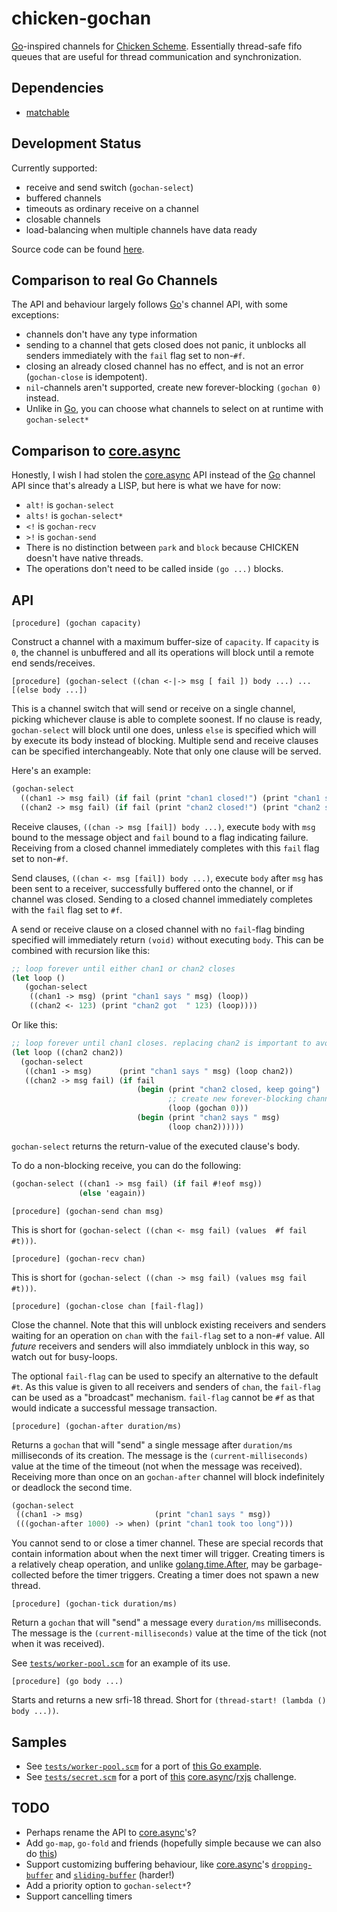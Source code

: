 # chicken-gochan

 [Chicken Scheme]: http://call-cc.org/
 [Go]: http://golang.org/
 [core.async]: https://github.com/clojure/core.async

[Go]-inspired channels for [Chicken Scheme]. Essentially thread-safe
fifo queues that are useful for thread communication and
synchronization.

## Dependencies

- [matchable](wiki.call-cc.org/eggref/4/matchable)

## Development Status

Currently supported:

- receive and send switch (`gochan-select`)
- buffered channels
- timeouts as ordinary receive on a channel
- closable channels
- load-balancing when multiple channels have data ready

Source code can be found [here](https://github.com/Adellica/chicken-gochan).

## Comparison to real Go Channels

The API and behaviour largely follows [Go]'s channel API, with some
exceptions:

- channels don't have any type information
- sending to a channel that gets closed does not panic, it unblocks
  all senders immediately with the `fail` flag set to non-`#f`.
- closing an already closed channel has no effect, and is not an error
  (`gochan-close` is idempotent).
- `nil`-channels aren't supported, create new forever-blocking `(gochan 0)` instead.
- Unlike in [Go], you can choose what channels to select on at runtime with `gochan-select*`
  
## Comparison to [core.async]

Honestly, I wish I had stolen the [core.async] API instead of the [Go] channel API 
since that's already a LISP, but here is what we have for now:

- `alt!` is `gochan-select`
- `alts!` is `gochan-select*`
- `<!` is `gochan-recv`
- `>!` is `gochan-send`
- There is no distinction between `park` and `block` because CHICKEN 
  doesn't have native threads.
- The operations don't need to be called inside `(go ...)` blocks.

## API

    [procedure] (gochan capacity)

Construct a channel with a maximum buffer-size of `capacity`. If
`capacity` is `0`, the channel is unbuffered and all its operations
will block until a remote end sends/receives.

    [procedure] (gochan-select ((chan <-|-> msg [ fail ]) body ...) ... [(else body ...])

This is a channel switch that will send or receive on a single
channel, picking whichever clause is able to complete soonest. If no
clause is ready, `gochan-select` will block until one does, unless
`else` is specified which will by execute its body instead of
blocking. Multiple send and receive clauses can be specified
interchangeably. Note that only one clause will be served.

Here's an example:

```scheme
(gochan-select
  ((chan1 -> msg fail) (if fail (print "chan1 closed!") (print "chan1 says " msg)))
  ((chan2 -> msg fail) (if fail (print "chan2 closed!") (print "chan2 says " msg))))
```

Receive clauses, `((chan -> msg [fail]) body ...)`, execute `body`
with `msg` bound to the message object and `fail` bound to a flag
indicating failure. Receiving from a closed channel immediately
completes with this `fail` flag set to non-`#f`.

Send clauses, `((chan <- msg [fail]) body ...)`, execute `body` after
`msg` has been sent to a receiver, successfully buffered onto the
channel, or if channel was closed. Sending to a closed channel
immediately completes with the `fail` flag set to `#f`.

A send or receive clause on a closed channel with no `fail`-flag
binding specified will immediately return `(void)` without executing
`body`. This can be combined with recursion like this:

```scheme
;; loop forever until either chan1 or chan2 closes
(let loop ()
   (gochan-select
    ((chan1 -> msg) (print "chan1 says " msg) (loop))
    ((chan2 <- 123) (print "chan2 got  " 123) (loop))))
```

Or like this:

```scheme
;; loop forever until chan1 closes. replacing chan2 is important to avoid busy-wait!
(let loop ((chan2 chan2))
  (gochan-select
   ((chan1 -> msg)      (print "chan1 says " msg) (loop chan2))
   ((chan2 -> msg fail) (if fail
                            (begin (print "chan2 closed, keep going")
                                   ;; create new forever-blocking channel
                                   (loop (gochan 0)))
                            (begin (print "chan2 says " msg)
                                   (loop chan2))))))
```

`gochan-select` returns the return-value of the executed clause's
body.

To do a non-blocking receive, you can do the following:

```scheme
(gochan-select ((chan1 -> msg fail) (if fail #!eof msg))
               (else 'eagain))
```

    [procedure] (gochan-send chan msg)

This is short for `(gochan-select ((chan <- msg fail) (values  #f fail #t)))`.

    [procedure] (gochan-recv chan)

This is short for `(gochan-select ((chan -> msg fail) (values msg fail #t)))`.

    [procedure] (gochan-close chan [fail-flag])

Close the channel. Note that this will unblock existing receivers and
senders waiting for an operation on `chan` with the `fail-flag` set to
a non-`#f` value. All _future_ receivers and senders will also
immdiately unblock in this way, so watch out for busy-loops.

The optional `fail-flag` can be used to specify an alternative to the
default `#t`. As this value is given to all receivers and senders of
`chan`, the `fail-flag` can be used as a "broadcast"
mechanism. `fail-flag` cannot be `#f` as that would indicate a
successful message transaction.

    [procedure] (gochan-after duration/ms)

Returns a `gochan` that will "send" a single message after
`duration/ms` milliseconds of its creation. The message is the
`(current-milliseconds)` value at the time of the timeout (not when
the message was received). Receiving more than once on an
`gochan-after` channel will block indefinitely or deadlock the second
time.

```scheme
(gochan-select
 ((chan1 -> msg)                (print "chan1 says " msg))
 (((gochan-after 1000) -> when) (print "chan1 took too long")))
```

You cannot send to or close a timer channel. These are special records
that contain information about when the next timer will
trigger. Creating timers is a relatively cheap operation, and
unlike [golang.time.After](https://golang.org/pkg/time/#After), may be
garbage-collected before the timer triggers. Creating a timer does not
spawn a new thread.

    [procedure] (gochan-tick duration/ms)

Return a `gochan` that will "send" a message every `duration/ms`
milliseconds. The message is the `(current-milliseconds)`
value at the time of the tick (not when it was received).

See [`tests/worker-pool.scm`](tests/worker-pool.scm) for
an example of its use.

    [procedure] (go body ...)

Starts and returns a new srfi-18 thread. Short for `(thread-start!
(lambda () body ...))`.

## Samples

- See [`tests/worker-pool.scm`](tests/worker-pool.scm) for a port of
  [this Go example](https://gobyexample.com/worker-pools).
- See [`tests/secret.scm`](tests/secret.scm) for a port of
  [this](https://blog.jayway.com/2014/09/16/comparing-core-async-and-rx-by-example/)
  [core.async]/[rxjs](https://github.com/Reactive-Extensions/RxJS) challenge.


## TODO

- Perhaps rename the API to [core.async]'s?
- Add `go-map`, `go-fold` and friends (hopefully simple because we can also do [this](http://clojure.github.io/core.async/#clojure.core.async/map))
- Support customizing buffering behaviour, like [core.async]'s [`dropping-buffer`](http://clojure.github.io/core.async/#clojure.core.async/dropping-buffer) and [`sliding-buffer`](http://clojure.github.io/core.async/#clojure.core.async/sliding-buffer) (harder!)
- Add a priority option to `gochan-select*`?
- Support cancelling timers
